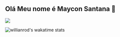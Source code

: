 ## Olá Meu nome é Maycon Santana 👋

<picture>
  <source
    srcset="https://github-readme-stats.vercel.app/api?username=Mjssantana&show_icons=true&theme=transparent&locale=pt-br&card_width=250px&custom_title=Estatisticas+de+MayconSantana"
    media="(prefers-color-scheme: dark)"
  />
  <img src="https://github-readme-stats.vercel.app/api?username=Mjssantana&show_icons=true" />
</picture>


![willianrod's wakatime stats](https://github-readme-stats.vercel.app/api/wakatime?username=Mjssantana)
